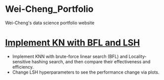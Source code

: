 # Wei-Cheng_Portfolio
Wei-Cheng's data science portfolio website

# [Implement KN with BFL and LSH](https://github.com/weicheng-su/Implement_KNN_with_BFL_and_LSH/blob/master/LSH_vs_Brute_Force_on_KNN.ipynb)
- Implement KNN with brute-force linear search (BFL) and Locality-sensitive hashing search, and then compare their effectiveness and efficiency. 
- Change LSH hyperparameters to see the performance change via plots.
